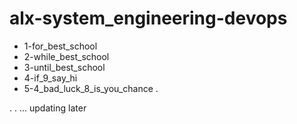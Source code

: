 # alx-system_engineering-devops

- 1-for_best_school
- 2-while_best_school
- 3-until_best_school
- 4-if_9_say_hi
- 5-4_bad_luck_8_is_you_chance
.

.
.
... updating later
